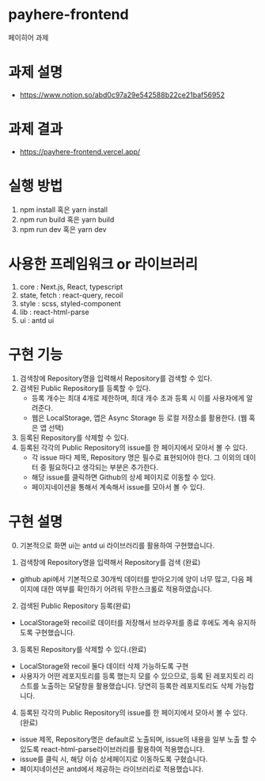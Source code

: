 # payhere-frontend

페이히어 과제

# 과제 설명
- https://www.notion.so/abd0c97a29e542588b22ce21baf56952

# 과제 결과
- https://payhere-frontend.vercel.app/

# 실행 방법
1. npm install 혹은 yarn install
2. npm run build 혹은 yarn build
3. npm run dev  혹은 yarn dev

# 사용한 프레임워크 or 라이브러리
1. core : Next.js, React, typescript
2. state, fetch : react-query, recoil
3. style : scss, styled-component
4. lib : react-html-parse
5. ui : antd ui

# 구현 기능
1. 검색창에 Repository명을 입력해서 Repository를 검색할 수 있다.
2. 검색된 Public Repository를 등록할 수 있다.
    - 등록 개수는 최대 4개로 제한하며, 최대 개수 초과 등록 시 이를 사용자에게 알려준다.
    - 웹은 LocalStorage, 앱은 Async Storage 등 로컬 저장소를 활용한다. (웹 혹은 앱 선택)
3. 등록된 Repository를 삭제할 수 있다.
4. 등록된 각각의 Public Repository의 issue를 한 페이지에서 모아서 볼 수 있다.
    - 각 issue 마다 제목, Repository 명은 필수로 표현되어야 한다. 그 이외의 데이터 중 필요하다고 생각되는 부분은 추가한다.
    - 해당 issue를 클릭하면 Github의 상세 페이지로 이동할 수 있다.
    - 페이지네이션을 통해서 계속해서 issue를 모아서 볼 수 있다.

# 구현 설명
0. 기본적으로 화면 ui는 antd ui 라이브러리를 활용하여 구현했습니다.

1. 검색창에 Repository명을 입력해서 Repository를 검색 (완료)
- github api에서 기본적으로 30개씩 데이터를 받아오기에 양이 너무 많고, 다음 페이지에 대한 여부를 확인하기 어려워 무한스크롤로 적용하였습니다.

2. 검색된 Public Repository 등록(완료)
- LocalStorage와 recoil로 데이터를 저장해서 브라우저를 종료 후에도 계속 유지하도록 구현했습니다.

3. 등록된 Repository를 삭제할 수 있다.(완료)
- LocalStorage와 recoil 둘다 데이터 삭제 가능하도록 구현
- 사용자가 어떤 레포지토리를 등록 했는지 모를 수 있으므로, 등록 된 레포지토리 리스트를 노출하는 모달창을 활용했습니다. 당연히 등록한 레포지토리도 삭제 가능합니다.

4. 등록된 각각의 Public Repository의 issue를 한 페이지에서 모아서 볼 수 있다. (완료)
- issue 제목, Repository명은 default로 노출되며, issue의 내용을 일부 노출 할 수 있도록 react-html-parse라이브러리를 활용하여 적용했습니다.
- issue를 클릭 시, 해당 이슈 상세페이지로 이동하도록 구혔습니다.
- 페이지네이션은 antd에서 제공하는 라이브러리로 적용했습니다.
